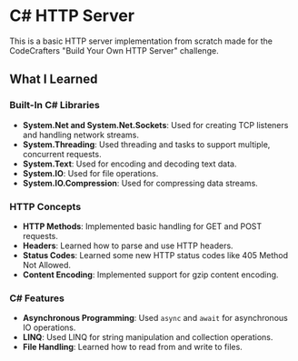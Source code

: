 # C# HTTP Server

This is a basic HTTP server implementation from scratch made for the CodeCrafters "Build Your Own HTTP Server" challenge.

## What I Learned

### Built-In C# Libraries

- **System.Net and System.Net.Sockets**: Used for creating TCP listeners and handling network streams.
- **System.Threading**: Used threading and tasks to support multiple, concurrent requests.
- **System.Text**: Used for encoding and decoding text data.
- **System.IO**: Used for file operations.
- **System.IO.Compression**: Used for compressing data streams.

### HTTP Concepts

- **HTTP Methods**: Implemented basic handling for GET and POST requests.
- **Headers**: Learned how to parse and use HTTP headers.
- **Status Codes**: Learned some new HTTP status codes like 405 Method Not Allowed.
- **Content Encoding**: Implemented support for gzip content encoding.

### C# Features

- **Asynchronous Programming**: Used `async` and `await` for asynchronous IO operations.
- **LINQ**: Used LINQ for string manipulation and collection operations.
- **File Handling**: Learned how to read from and write to files.

